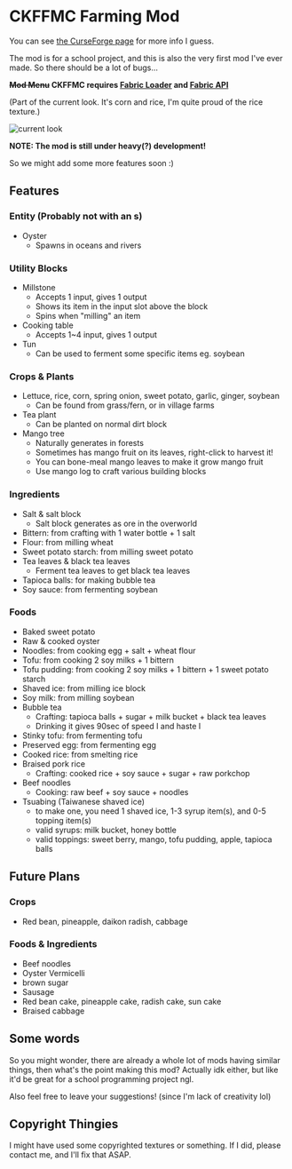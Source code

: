 # CKFFMC Farming Mod

You can see [the CurseForge page](https://www.curseforge.com/minecraft/mc-mods/ckfarm) for more info I guess.

The mod is for a school project, and this is also the very first mod I've ever made. So there should be a lot of bugs...

**~~Mod Menu~~ CKFFMC requires [Fabric Loader](https://fabricmc.net/use/) and [Fabric API](https://www.curseforge.com/minecraft/mc-mods/fabric-api)**

(Part of the current look. It's corn and rice, I'm quite proud of the rice texture.)

![current look](https://i.imgur.com/QTPnD6Rl.png)

**NOTE: The mod is still under heavy(?) development!**

So we might add some more features soon :)

## Features

### Entity (Probably not with an s)

- Oyster
    - Spawns in oceans and rivers

### Utility Blocks

- Millstone
    - Accepts 1 input, gives 1 output
    - Shows its item in the input slot above the block
    - Spins when "milling" an item
- Cooking table
    - Accepts 1~4 input, gives 1 output
- Tun
    - Can be used to ferment some specific items eg. soybean

### Crops & Plants

- Lettuce, rice, corn, spring onion, sweet potato, garlic, ginger, soybean
    - Can be found from grass/fern, or in village farms
- Tea plant
    - Can be planted on normal dirt block
- Mango tree
    - Naturally generates in forests
    - Sometimes has mango fruit on its leaves, right-click to harvest it!
    - You can bone-meal mango leaves to make it grow mango fruit
    - Use mango log to craft various building blocks

### Ingredients

- Salt & salt block
    - Salt block generates as ore in the overworld
- Bittern: from crafting with 1 water bottle + 1 salt
- Flour: from milling wheat
- Sweet potato starch: from milling sweet potato
- Tea leaves & black tea leaves
    - Ferment tea leaves to get black tea leaves
- Tapioca balls: for making bubble tea
- Soy sauce: from fermenting soybean

### Foods

- Baked sweet potato
- Raw & cooked oyster
- Noodles: from cooking egg + salt + wheat flour
- Tofu: from cooking 2 soy milks + 1 bittern
- Tofu pudding: from cooking 2 soy milks + 1 bittern + 1 sweet potato starch
- Shaved ice: from milling ice block
- Soy milk: from milling soybean
- Bubble tea
    - Crafting: tapioca balls + sugar + milk bucket + black tea leaves
    - Drinking it gives 90sec of speed I and haste I
- Stinky tofu: from fermenting tofu
- Preserved egg: from fermenting egg
- Cooked rice: from smelting rice
- Braised pork rice
  - Crafting: cooked rice + soy sauce + sugar + raw porkchop
- Beef noodles
  - Cooking: raw beef + soy sauce + noodles
- Tsuabing (Taiwanese shaved ice)
  - to make one, you need 1 shaved ice, 1-3 syrup item(s), and 0-5 topping item(s)
  - valid syrups: milk bucket, honey bottle
  - valid toppings: sweet berry, mango, tofu pudding, apple, tapioca balls


## Future Plans

### Crops

- Red bean, pineapple, daikon radish, cabbage

### Foods & Ingredients

- Beef noodles
- Oyster Vermicelli
- brown sugar
- Sausage
- Red bean cake, pineapple cake, radish cake, sun cake
- Braised cabbage

## Some words

So you might wonder, there are already a whole lot of mods having similar things, then what's the point making this
 mod? Actually idk either, but like it'd be great for a school programming project ngl.

Also feel free to leave your suggestions! (since I'm lack of creativity lol)

## Copyright Thingies

I might have used some copyrighted textures or something. If I did, please contact me, and I'll fix that ASAP.
